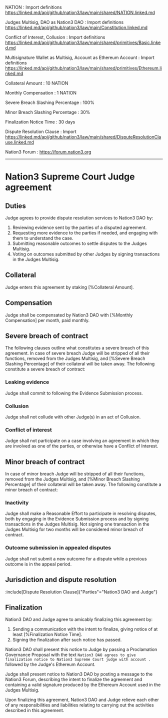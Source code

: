 NATION
: Import definitions https://linked.md/api/github/nation3/law/main/shared/NATION.linked.md

Judges Multisig, DAO as Nation3 DAO
: Import definitions https://linked.md/api/github/nation3/law/main/Constitution.linked.md

Conflict of Interest, Collusion
: Import definitions https://linked.md/api/github/nation3/law/main/shared/primitives/Basic.linked.md

Multisignature Wallet as Multisig, Account as Ethereum Account
: Import definitions https://linked.md/api/github/nation3/law/main/shared/primitives/Ethereum.linked.md

Collateral Amount
: 10 NATION

Monthly Compensation
: 1 NATION

Severe Breach Slashing Percentage
: 100%

Minor Breach Slashing Percentage
: 30%

Finalization Notice Time
: 30 days

Dispute Resolution Clause
: Import https://linked.md/api/github/nation3/law/main/shared/DisputeResolutionClause.linked.md

Nation3 Forum
: https://forum.nation3.org

---

# Nation3 Supreme Court Judge agreement

## Duties
Judge agrees to provide dispute resolution services to Nation3 DAO by:
1. Reviewing evidence sent by the parties of a disputed agreement.
2. Requesting more evidence to the parties if needed, and engaging with them to understand the case.
3. Submitting reasonable outcomes to settle disputes to the Judges Multisig.
4. Voting on outcomes submitted by other Judges by signing transactions in the Judges Multisig.

## Collateral
Judge enters this agreement by staking [%Collateral Amount].

## Compensation
Judge shall be compensated by Nation3 DAO with [%Monthly Compensation] per month, paid monthly.

## Severe breach of contract
The following clauses outline what constitutes a severe breach of this agreement. In case of severe breach Judge will be stripped of all their functions, removed from the Judges Multisig, and [%Severe Breach Slashing Percentage] of their collateral will be taken away. The following constitute a severe breach of contract:

### Leaking evidence
Judge shall commit to following the Evidence Submission process.

### Collusion
Judge shall not collude with other Judge(s) in an act of Collusion.

### Conflict of interest
Judge shall not participate on a case involving an agreement in which they are involved as one of the parties, or otherwise have a Conflict of Interest.

## Minor breach of contract
In case of minor breach Judge will be stripped of all their functions, removed from the Judges Multisig, and [%Minor Breach Slashing Percentage] of their collateral will be taken away. The following constitute a minor breach of contract:

### Inactivity
Judge shall make a Reasonable Effort to participate in resolving disputes, both by engaging in the Evidence Submission process and by signing transactions in the Judges Multisig. Not signing one transaction in the Judges Multisig for two months will be considered minor breach of contract. 

### Outcome submission in appealed disputes
Judge shall not submit a new outcome for a dispute while a previous outcome is in the appeal period.

## Jurisdiction and dispute resolution
:include[Dispute Resolution Clause]{"Parties"="Nation3 DAO and Judge"}

## Finalization
Nation3 DAO and Judge agree to amicably finalizing this agreement by:
1. Sending a communication with the intent to finalize, giving notice of at least [%Finalization Notice Time].
2. Signing the finalization after such notice has passed.

Nation3 DAO shall present this notice to Judge by passing a Proclamation Governance Proposal with the text `Nation3 DAO agrees to give finalization notice to Nation3 Supreme Court judge with account .` followed by the Judge's Ethereum Account. 

Judge shall present notice to Nation3 DAO by posting a message to the Nation3 Forum, describing the intent to finalize the agreement and containing a valid signature produced by the Ethereum Account used in the Judges Multisig.

Upon finalizing this agreement, Nation3 DAO and Judge relieve each other of any responsibilities and liabilities relating to carrying out the activities described in this agreement.

